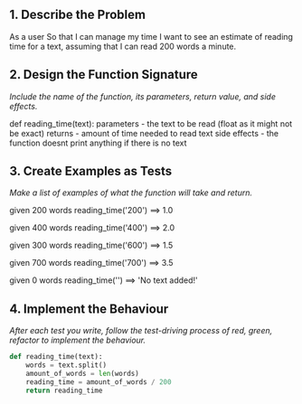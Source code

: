 ## 1. Describe the Problem

As a user
So that I can manage my time
I want to see an estimate of reading time for a text, assuming that I can read 200 words a minute.

## 2. Design the Function Signature

_Include the name of the function, its parameters, return value, and side effects._

def reading_time(text):
parameters - the text to be read (float as it might not be exact)
returns - amount of time needed to read text 
side effects - the function doesnt print anything if there is no text 

## 3. Create Examples as Tests

_Make a list of examples of what the function will take and return._

given 200 words
reading_time('200') 
==> 1.0

given 400 words 
reading_time('400') 
==> 2.0

given 300 words 
reading_time('600') 
==> 1.5

given 700 words
reading_time('700')
==> 3.5

given 0 words 
reading_time('')
==> 'No text added!'



## 4. Implement the Behaviour

_After each test you write, follow the test-driving process of red, green, refactor to implement the behaviour._



```python
def reading_time(text):
    words = text.split()
    amount_of_words = len(words) 
    reading_time = amount_of_words / 200 
    return reading_time
